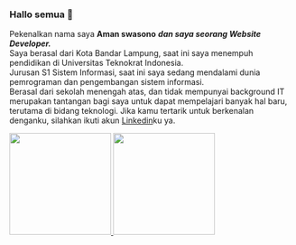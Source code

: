 ### Hallo semua 👋

Pekenalkan nama saya **Aman swasono** ***dan saya seorang Website Developer.***\
Saya berasal dari Kota Bandar Lampung, saat ini saya menempuh pendidikan di Universitas Teknokrat Indonesia.\
Jurusan S1 Sistem Informasi, saat ini saya sedang mendalami dunia pemrograman dan pengembangan sistem informasi.\
Berasal dari sekolah menengah atas, dan tidak mempunyai background IT merupakan tantangan bagi saya untuk dapat mempelajari banyak hal baru, terutama di bidang teknologi.
Jika kamu tertarik untuk berkenalan denganku, silahkan ikuti akun [Linkedin](https://www.linkedin.com/in/aman-swasono-ba17761a5/)ku ya.  

<p align="left">
<a href="https://github.com/Amanswasono">
  <img height="180em" src="https://github-readme-stats-eight-theta.vercel.app/api?username=Amanswasono&show_icons=true&theme=algolia&include_all_commits=true&count_private=true"/>
  <img height="180em" src="https://github-readme-stats-eight-theta.vercel.app/api/top-langs/?username=Amanswasono&layout=compact&langs_count=8&theme=algolia"/>
</a>
</p>
